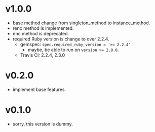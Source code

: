 # v1.0.0
- base method change from singleton_method to instance_method.
- renc method is implemented.
- enc method is deprecated.
- required Ruby version is change to over 2.2.4.
  - gemspec: `spec.required_ruby_version = '>= 2.2.4'`
    - maybe, be able to run on `version >= 2.0.0`.
  - Travis CI: 2.2.4, 2.3.0

# v0.2.0
- implement base features.

# v0.1.0
- sorry, this version is dummy.
